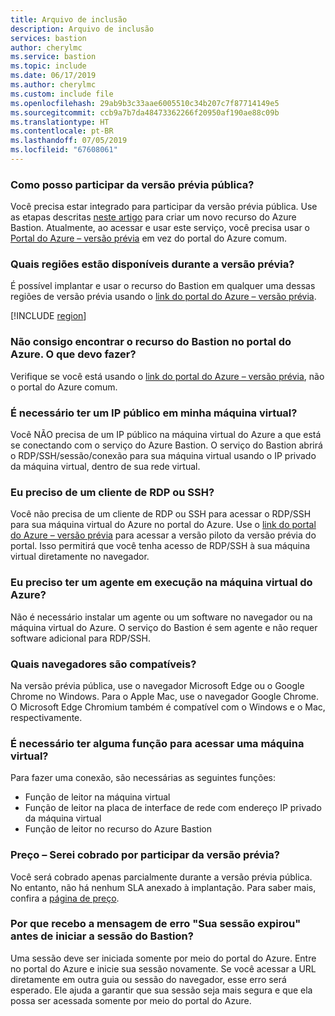 ```yaml
---
title: Arquivo de inclusão
description: Arquivo de inclusão
services: bastion
author: cherylmc
ms.service: bastion
ms.topic: include
ms.date: 06/17/2019
ms.author: cherylmc
ms.custom: include file
ms.openlocfilehash: 29ab9b3c33aae6005510c34b207c7f87714149e5
ms.sourcegitcommit: ccb9a7b7da48473362266f20950af190ae88c09b
ms.translationtype: HT
ms.contentlocale: pt-BR
ms.lasthandoff: 07/05/2019
ms.locfileid: "67608061"
---
```

### <a name="preview"></a>Como posso participar da versão prévia pública?

Você precisa estar integrado para participar da versão prévia pública. Use as etapas descritas [neste artigo](../articles/bastion/bastion-create-host-portal.md) para criar um novo recurso do Azure Bastion. Atualmente, ao acessar e usar este serviço, você precisa usar o [Portal do Azure – versão prévia](https://aka.ms/BastionHost) em vez do portal do Azure comum.

### <a name="regions"></a>Quais regiões estão disponíveis durante a versão prévia?

É possível implantar e usar o recurso do Bastion em qualquer uma dessas regiões de versão prévia usando o [link do portal do Azure – versão prévia](https://aka.ms/BastionHost).

[!INCLUDE [region](bastion-regions-include.md)]

### <a name="portal"></a>Não consigo encontrar o recurso do Bastion no portal do Azure. O que devo fazer?

Verifique se você está usando o [link do portal do Azure – versão prévia](https://aka.ms/BastionHost), não o portal do Azure comum.

### <a name="publicip"></a>É necessário ter um IP público em minha máquina virtual?

Você NÃO precisa de um IP público na máquina virtual do Azure a que está se conectando com o serviço do Azure Bastion. O serviço do Bastion abrirá o RDP/SSH/sessão/conexão para sua máquina virtual usando o IP privado da máquina virtual, dentro de sua rede virtual.

### <a name="rdpssh"></a>Eu preciso de um cliente de RDP ou SSH?

Você não precisa de um cliente de RDP ou SSH para acessar o RDP/SSH para sua máquina virtual do Azure no portal do Azure. Use o [link do portal do Azure – versão prévia](https://aka.ms/BastionHost) para acessar a versão piloto da versão prévia do portal. Isso permitirá que você tenha acesso de RDP/SSH à sua máquina virtual diretamente no navegador.

### <a name="agent"></a>Eu preciso ter um agente em execução na máquina virtual do Azure?

Não é necessário instalar um agente ou um software no navegador ou na máquina virtual do Azure. O serviço do Bastion é sem agente e não requer software adicional para RDP/SSH.

### <a name="browsers"></a>Quais navegadores são compatíveis?

Na versão prévia pública, use o navegador Microsoft Edge ou o Google Chrome no Windows. Para o Apple Mac, use o navegador Google Chrome. O Microsoft Edge Chromium também é compatível com o Windows e o Mac, respectivamente.

### <a name="roles"></a>É necessário ter alguma função para acessar uma máquina virtual?

Para fazer uma conexão, são necessárias as seguintes funções:

* Função de leitor na máquina virtual
* Função de leitor na placa de interface de rede com endereço IP privado da máquina virtual
* Função de leitor no recurso do Azure Bastion

### <a name="previewbill"></a>Preço – Serei cobrado por participar da versão prévia?

Você será cobrado apenas parcialmente durante a versão prévia pública. No entanto, não há nenhum SLA anexado à implantação. Para saber mais, confira a [página de preço](https://aka.ms/BastionHostPricing).

### <a name="previewbill"></a>Por que recebo a mensagem de erro "Sua sessão expirou" antes de iniciar a sessão do Bastion?

Uma sessão deve ser iniciada somente por meio do portal do Azure. Entre no portal do Azure e inicie sua sessão novamente. Se você acessar a URL diretamente em outra guia ou sessão do navegador, esse erro será esperado. Ele ajuda a garantir que sua sessão seja mais segura e que ela possa ser acessada somente por meio do portal do Azure.
